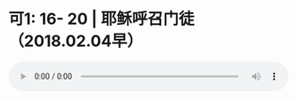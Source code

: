 # 可1: 16- 20 | 耶稣呼召门徒（2018.02.04早）

<audio style="width: 100%;" preload="false" controls controlslist="nodownload"><source src="http://file.simai.life/audio/mp3/old/21335.mp3" type="audio/mpeg">Your browser does not support the audio element.</audio>


